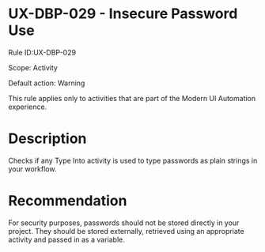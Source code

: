 ﻿# UX-DBP-029 - Insecure Password Use

Rule ID:UX-DBP-029

Scope: Activity

Default action: Warning

This rule applies only to activities that are part of the Modern UI Automation
            experience.

# Description

Checks if any Type Into activity is used to type passwords as plain strings in your workflow.

# Recommendation

For security purposes, passwords should not be stored directly in your project. They should be stored externally, retrieved using an appropriate activity and passed in as a variable.
